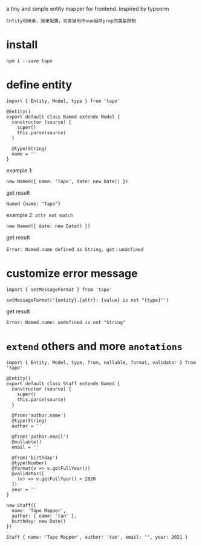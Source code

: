 a tiny and simple entity mapper for frontend. inspired by typeorm

`Entity可继承，简单配置，可直接用作vue组件prop的类型限制`

# install
```
npm i --save tapo
```

# define entity
```
import { Entity, Model, type } from 'tapo'

@Entity()
export default class Named extends Model {
  constructor (source) {
    super()
    this.parse(source)
  }

  @type(String)
  name = ''
}
```

example 1:
```
new Named({ name: 'Tapo', date: new Date() })
```
get result
```
Named {name: "Tapo"}
```

example 2: `attr not match`
```
new Named({ date: new Date() })
```
get result
```
Error: Named.name defined as String, got：undefined
```

# customize error message
```
import { setMessageFormat } from 'tapo'

setMessageFormat('{entity}.{attr}: {value} is not "{type}"')
```
get result
```
Error: Named.name: undefined is not "String"
```

# `extend` others and more `anotations`
```
import { Entity, Model, type, from, nullable, format, validator } from 'tapo'

@Entity()
export default class Staff extends Named {
  constructor (source) {
    super()
    this.parse(source)
  }

  @from('author.name')
  @type(String)
  author = ''

  @from('author.email')
  @nullable()
  email = ''

  @from('birthday')
  @type(Number)
  @format(v => v.getFullYear())
  @validator([
    (v) => v.getFullYear() > 2020
  ])
  year = ''
}

new Staff({
  name: 'Tapo Mapper',
  author: { name: 'tan' },
  birthday: new Date()
})
```
```
Staff { name: 'Tapo Mapper', author: 'tan', email: '', year: 2021 }
```
